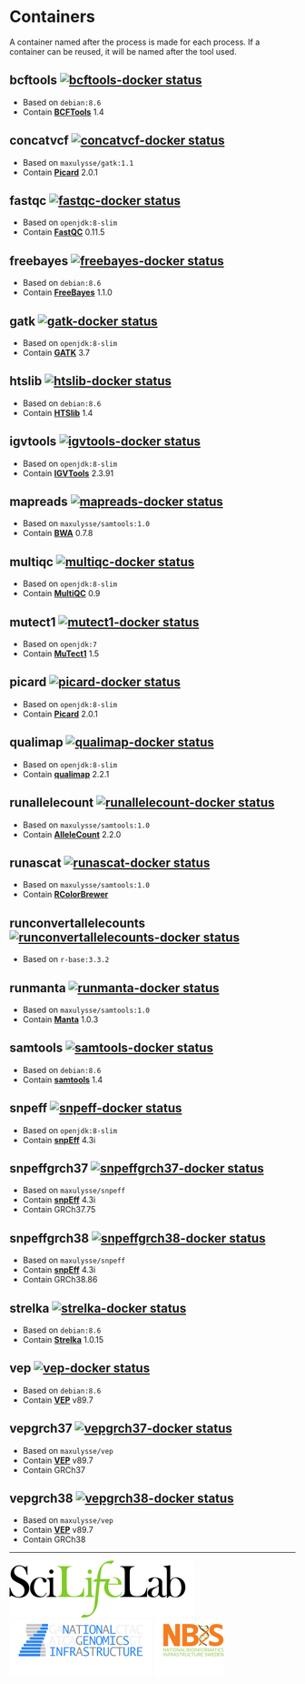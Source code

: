# Containers

A container named after the process is made for each process. If a container can be reused, it will be named after the tool used.

## bcftools [![bcftools-docker status][bcftools-docker-badge]][bcftools-docker-link]

- Based on `debian:8.6`
- Contain **[BCFTools][bcftools-link]** 1.4

## concatvcf [![concatvcf-docker status][concatvcf-docker-badge]][concatvcf-docker-link]

- Based on `maxulysse/gatk:1.1`
- Contain **[Picard][picard-link]** 2.0.1

## fastqc [![fastqc-docker status][fastqc-docker-badge]][fastqc-docker-link]

- Based on `openjdk:8-slim`
- Contain **[FastQC][fastqc-link]** 0.11.5

## freebayes [![freebayes-docker status][freebayes-docker-badge]][freebayes-docker-link]

- Based on `debian:8.6`
- Contain **[FreeBayes][freebayes-link]** 1.1.0

## gatk [![gatk-docker status][gatk-docker-badge]][gatk-docker-link]

- Based on `openjdk:8-slim`
- Contain **[GATK][gatk-link]** 3.7

## htslib [![htslib-docker status][htslib-docker-badge]][htslib-docker-link]

- Based on `debian:8.6`
- Contain **[HTSlib][htslib-link]** 1.4

## igvtools [![igvtools-docker status][igvtools-docker-badge]][igvtools-docker-link]

- Based on `openjdk:8-slim`
- Contain **[IGVTools][igvtools-link]** 2.3.91

## mapreads [![mapreads-docker status][mapreads-docker-badge]][mapreads-docker-link]

- Based on `maxulysse/samtools:1.0`
- Contain **[BWA][bwa-link]** 0.7.8

## multiqc [![multiqc-docker status][multiqc-docker-badge]][multiqc-docker-link]

- Based on `openjdk:8-slim`
- Contain **[MultiQC][multiqc-link]** 0.9

## mutect1 [![mutect1-docker status][mutect1-docker-badge]][mutect1-docker-link]

- Based on `openjdk:7`
- Contain **[MuTect1][mutect1-link]** 1.5

## picard [![picard-docker status][picard-docker-badge]][picard-docker-link]

- Based on `openjdk:8-slim`
- Contain **[Picard][picard-link]** 2.0.1

## qualimap [![qualimap-docker status][qualimap-docker-badge]][qualimap-docker-link]

- Based on `openjdk:8-slim`
- Contain **[qualimap][qualimap-link]** 2.2.1

## runallelecount [![runallelecount-docker status][runallelecount-docker-badge]][runallelecount-docker-link]

- Based on `maxulysse/samtools:1.0`
- Contain **[AlleleCount][allelecount-link]** 2.2.0

## runascat [![runascat-docker status][runascat-docker-badge]][runascat-docker-link]

- Based on `maxulysse/samtools:1.0`
- Contain **[RColorBrewer][rcolorbrewer-link]**

## runconvertallelecounts [![runconvertallelecounts-docker status][runconvertallelecounts-docker-badge]][runconvertallelecounts-docker-link]

- Based on `r-base:3.3.2`

## runmanta [![runmanta-docker status][runmanta-docker-badge]][runmanta-docker-link]

- Based on `maxulysse/samtools:1.0`
- Contain **[Manta][manta-link]** 1.0.3

## samtools [![samtools-docker status][samtools-docker-badge]][samtools-docker-link]

- Based on `debian:8.6`
- Contain **[samtools][samtools-link]** 1.4

## snpeff [![snpeff-docker status][snpeff-docker-badge]][snpeff-docker-link]

- Based on `openjdk:8-slim`
- Contain **[snpEff][snpeff-link]** 4.3i

## snpeffgrch37 [![snpeffgrch37-docker status][snpeffgrch37-docker-badge]][snpeffgrch37-docker-link]

- Based on `maxulysse/snpeff`
- Contain **[snpEff][snpeff-link]** 4.3i
- Contain GRCh37.75

## snpeffgrch38 [![snpeffgrch38-docker status][snpeffgrch38-docker-badge]][snpeffgrch38-docker-link]

- Based on `maxulysse/snpeff`
- Contain **[snpEff][snpeff-link]** 4.3i
- Contain GRCh38.86

## strelka [![strelka-docker status][strelka-docker-badge]][strelka-docker-link]

- Based on `debian:8.6`
- Contain **[Strelka][strelka-link]** 1.0.15

## vep [![vep-docker status][vep-docker-badge]][vep-docker-link]

- Based on `debian:8.6`
- Contain **[VEP][vep-link]** v89.7

## vepgrch37 [![vepgrch37-docker status][vepgrch37-docker-badge]][vepgrch37-docker-link]

- Based on `maxulysse/vep`
- Contain **[VEP][vep-link]** v89.7
- Contain GRCh37

## vepgrch38 [![vepgrch38-docker status][vepgrch38-docker-badge]][vepgrch38-docker-link]

- Based on `maxulysse/vep`
- Contain **[VEP][vep-link]** v89.7
- Contain GRCh38

---
[![](images/SciLifeLab_logo.png "SciLifeLab")][scilifelab-link]
[![](images/NGI_logo.png "NGI")][ngi-link]
[![](images/NBIS_logo.png "NBIS")][nbis-link]

[allelecount-link]: https://github.com/cancerit/alleleCount
[bcftools-docker-badge]: https://img.shields.io/docker/automated/maxulysse/bcftools.svg
[bcftools-docker-link]: https://hub.docker.com/r/maxulysse/bcftools
[bcftools-link]: https://github.com/samtools/bcftools
[bwa-link]: https://github.com/lh3/bwa
[concatvcf-docker-badge]: https://img.shields.io/docker/automated/maxulysse/concatvcf.svg
[concatvcf-docker-link]: https://hub.docker.com/r/maxulysse/concatvcf
[fastqc-docker-badge]: https://img.shields.io/docker/automated/maxulysse/fastqc.svg
[fastqc-docker-link]: https://hub.docker.com/r/maxulysse/fastqc
[fastqc-link]: http://www.bioinformatics.babraham.ac.uk/projects/fastqc/
[freebayes-docker-badge]: https://img.shields.io/docker/automated/maxulysse/freebayes.svg
[freebayes-docker-link]: https://hub.docker.com/r/maxulysse/freebayes
[freebayes-link]: https://github.com/ekg/freebayes
[gatk-docker-badge]: https://img.shields.io/docker/automated/maxulysse/gatk.svg
[gatk-docker-link]: https://hub.docker.com/r/maxulysse/gatk
[gatk-link]: https://github.com/broadgsa/gatk-protected
[htslib-docker-badge]: https://img.shields.io/docker/automated/maxulysse/htslib.svg
[htslib-docker-link]: https://hub.docker.com/r/maxulysse/htslib
[htslib-link]: https://github.com/samtools/htslib
[igvtools-docker-badge]: https://img.shields.io/docker/automated/maxulysse/igvtools.svg
[igvtools-docker-link]: https://hub.docker.com/r/maxulysse/igvtools
[igvtools-link]: http://software.broadinstitute.org/software/igv/
[manta-link]: https://github.com/Illumina/manta
[mapreads-docker-badge]: https://img.shields.io/docker/automated/maxulysse/mapreads.svg
[mapreads-docker-link]: https://hub.docker.com/r/maxulysse/mapreads
[multiqc-docker-badge]: https://img.shields.io/docker/automated/maxulysse/multiqc.svg
[multiqc-docker-link]: https://hub.docker.com/r/maxulysse/multiqc
[multiqc-link]: https://github.com/ewels/MultiQC/
[mutect1-docker-badge]: https://img.shields.io/docker/automated/maxulysse/mutect1.svg
[mutect1-docker-link]: https://hub.docker.com/r/maxulysse/mutect1
[mutect1-link]: https://github.com/broadinstitute/mutect
[nbis-link]: https://www.nbis.se/
[nextflow-badge]: https://img.shields.io/badge/nextflow-%E2%89%A50.22.2-brightgreen.svg
[nextflow-link]: https://www.nextflow.io/
[ngi-link]: https://ngisweden.scilifelab.se/
[picard-docker-badge]: https://img.shields.io/docker/automated/maxulysse/picard.svg
[picard-docker-link]: https://hub.docker.com/r/maxulysse/picard
[picard-link]: https://github.com/broadinstitute/picard
[qualimap-docker-badge]: https://img.shields.io/docker/automated/maxulysse/qualimap.svg
[qualimap-docker-link]: https://hub.docker.com/r/maxulysse/qualimap
[qualimap-link]: http://qualimap.bioinfo.cipf.es
[rcolorbrewer-link]: https://CRAN.R-project.org/package=RColorBrewer
[runallelecount-docker-badge]: https://img.shields.io/docker/automated/maxulysse/runallelecount.svg
[runallelecount-docker-link]: https://hub.docker.com/r/maxulysse/runallelecount
[runascat-docker-badge]: https://img.shields.io/docker/automated/maxulysse/runascat.svg
[runascat-docker-link]: https://hub.docker.com/r/maxulysse/runascat
[runconvertallelecounts-docker-badge]: https://img.shields.io/docker/automated/maxulysse/runconvertallelecounts.svg
[runconvertallelecounts-docker-link]: https://hub.docker.com/r/maxulysse/runconvertallelecounts
[runmanta-docker-badge]: https://img.shields.io/docker/automated/maxulysse/runmanta.svg
[runmanta-docker-link]: https://hub.docker.com/r/maxulysse/runmanta
[samtools-docker-badge]: https://img.shields.io/docker/automated/maxulysse/samtools.svg
[samtools-docker-link]: https://hub.docker.com/r/maxulysse/samtools
[samtools-link]: https://github.com/samtools/samtools
[scilifelab-link]: https://www.scilifelab.se/
[scilifelab-stockholm-link]: https://www.scilifelab.se/platforms/ngi/
[snpeff-docker-badge]: https://img.shields.io/docker/automated/maxulysse/snpeff.svg
[snpeff-docker-link]: https://hub.docker.com/r/maxulysse/snpeff
[snpeff-link]: http://snpeff.sourceforge.net/
[snpeffgrch37-docker-badge]: https://img.shields.io/docker/automated/maxulysse/snpeffgrch37.svg
[snpeffgrch37-docker-link]: https://hub.docker.com/r/maxulysse/snpeffgrch37
[snpeffgrch38-docker-badge]: https://img.shields.io/docker/automated/maxulysse/snpeffgrch38.svg
[snpeffgrch38-docker-link]: https://hub.docker.com/r/maxulysse/snpeffgrch38
[strelka-docker-badge]: https://img.shields.io/docker/automated/maxulysse/strelka.svg
[strelka-docker-link]: https://hub.docker.com/r/maxulysse/strelka
[strelka-link]: https://github.com/Illumina/strelka
[vep-docker-badge]: https://img.shields.io/docker/automated/maxulysse/vep.svg
[vep-docker-link]: https://hub.docker.com/r/maxulysse/vep
[vep-link]: https://github.com/Ensembl/ensembl-vep
[vepgrch37-docker-badge]: https://img.shields.io/docker/automated/maxulysse/vepgrch37.svg
[vepgrch37-docker-link]: https://hub.docker.com/r/maxulysse/vepgrch37
[vepgrch38-docker-badge]: https://img.shields.io/docker/automated/maxulysse/vepgrch38.svg
[vepgrch38-docker-link]: https://hub.docker.com/r/maxulysse/vepgrch38
[version-badge]: https://img.shields.io/github/release/MaxUlysse/CAW-containers.svg
[version-link]: https://github.com/MaxUlysse/CAW-containers/releases/latest
